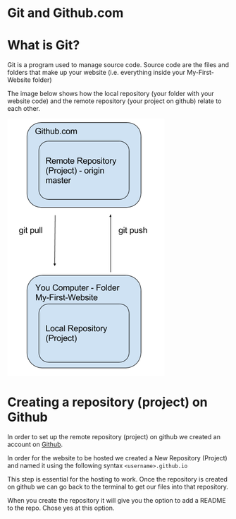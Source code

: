 # Git and Github.com

# What is Git?

Git is a program used to manage source code. Source code are the files and folders that make up your website (i.e. everything inside your My-First-Website folder)

The image below shows how the local repository (your folder with your website code) and the remote repository (your project on github) relate to each other.

![Diagram of the Relationship](../images/gitgithub.png)

# Creating a repository (project) on Github
In order to set up the remote repository (project) on github we created an account on [Github](https://github.com/).

In order for the website to be hosted we created a New Repository (Project) and named it using the following syntax `<username>.github.io`

This step is essential for the hosting to work. Once the repository is created on github we can go back to the terminal to get our files into that repository.

When you create the repository it will give you the option to add a README to the repo. Chose yes at this option.